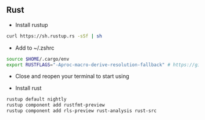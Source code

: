 ## Rust

-   Install rustup

```bash
curl https://sh.rustup.rs -sSf | sh
```

-   Add to ~/.zshrc

```bash
source $HOME/.cargo/env
export RUSTFLAGS="-Aproc-macro-derive-resolution-fallback" # https://github.com/rust-lang/rust/issues/50504#issuecomment-410550021
```

-   Close and reopen your terminal to start using

-   Install rust

```bash
rustup default nightly
rustup component add rustfmt-preview
rustup component add rls-preview rust-analysis rust-src
```

